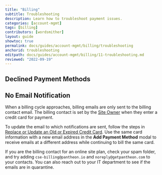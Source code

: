 ```yaml
---
title: "Billing"
subtitle: Troubleshooting
description: Learn how to troubleshoot payment issues.
categories: [account-mgmt]
tags: [billing]
contributors: [wordsmither]
layout: guide
showtoc: true
permalink: docs/guides/account-mgmt/billing/troubleshooting
anchorid: troubleshooting
editpath: docs/guides/account-mgmt/billing/11-troubleshooting.md
reviewed: "2022-09-19"
---
```


## Declined Payment Methods

<Partial file="billing-declined-card-codes.md" />

## No Email Notification

When a billing cycle approaches, billing emails are only sent to the billing contact email. The billing contact is set by the [Site Owner](#roles-and-permissions) when they enter a credit card for payment.

To update the email to which notifications are sent, follow the steps in [Replace or Update an Old or Expired Credit Card](#replace-or-update-an-old-or-expired-credit-card). Use the same card information with a new email address in the **Add Payment Method** modal to receive emails at a different address while continuing to bill the same card.

If you are the billing contact for an online site plan, check your spam folder, and try adding `cse-billing@pantheon.io` and `noreply@getpantheon.com` to your contacts. You can also reach out to your IT department to see if the emails are in quarantine.
